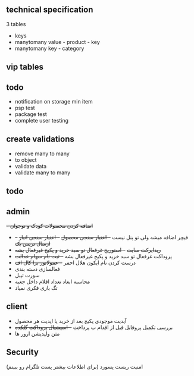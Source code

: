 ## technical specification

3 tables
- keys
- manytomany value - product - key
- manytomany key - category

## vip tables

## todo
- notification on storage min item
- psp test
- package test
- complete user testing

## create validations
- remove many to many
- to object
- validate data
- validate many to many


## todo

## admin
~~- اضافه کردن محصولات کودک و نوجوان~~
- فیچر اضافه میشه ولی تو پنل نیست
~~- اعتبار سنجی محصول~~
~~- اعتبار سنجی انبار~~
~~- ارسال تریس بک~~
- ~~ریدایرکت سایت~~
~~- استوریج غرفعال تو سبد خرید و پکیج غیرفعال بشه~~
- پروداکت غرفعال تو سبد خرید و پکیج غیرفعال بشه
~~- ثبت نام سهام عدالت~~
- درست کردن نام ایکون هلال احمر
~~- عمولاتور برا کال اف~~
- فعالسازی دسته بندی
- سورت تیبل
- محاسبه ابعاد تعداد اقلام داخل جعبه 
- تگ بازی فکری نمیاد

## client 
- آپدیت موجودی پکیج بعد از خرید یا اپدیت هر محصول
- بررسی تکمیل پروفایل قبل از اقدام ب پرداخت
~~- اسپشیال پروداکت گلکده~~
- متن ولیدیشن ارور ها

## Security
امنیت ریست پسورد (برای اطلاعات بیشتر پست تلگرام رو ببینم)
